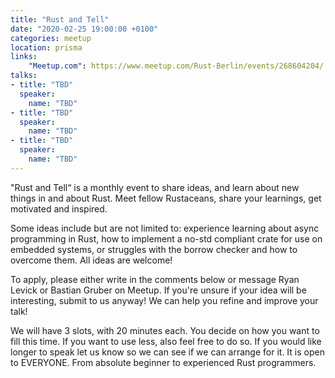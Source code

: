 ```yaml
---
title: "Rust and Tell"
date: "2020-02-25 19:00:00 +0100"
categories: meetup
location: prisma
links:
    "Meetup.com": https://www.meetup.com/Rust-Berlin/events/268604204/
talks:
- title: "TBD"
  speaker:
    name: "TBD"
- title: "TBD"
  speaker:
    name: "TBD"
- title: "TBD"
  speaker:
    name: "TBD"
---
```


"Rust and Tell“ is a monthly event to share ideas, and learn about new things in and about Rust. Meet fellow Rustaceans, share your learnings, get motivated and inspired.

Some ideas include but are not limited to: experience learning about async programming in Rust, how to implement a no-std compliant crate for use on embedded systems, or struggles with the borrow checker and how to overcome them. All ideas are welcome!

To apply, please either write in the comments below or message Ryan Levick or Bastian Gruber on Meetup. If you're unsure if your idea will be interesting, submit to us anyway! We can help you refine and improve your talk!

We will have 3 slots, with 20 minutes each. You decide on how you want to fill this time. If you want to use less, also feel free to do so. If you would like longer to speak let us know so we can see if we can arrange for it. It is open to EVERYONE. From absolute beginner to experienced Rust programmers.


